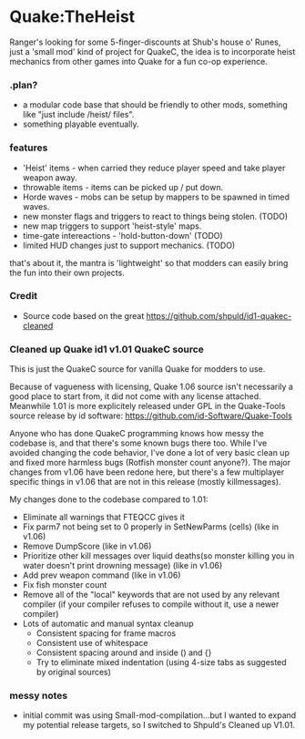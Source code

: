 # Quake:TheHeist
Ranger's looking for some 5-finger-discounts at Shub's house o' Runes,
just a 'small mod' kind of project for QuakeC, the idea is to incorporate heist mechanics from other games into Quake for a fun co-op experience.

### .plan?
+ a modular code base that should be friendly to other mods, something like "just include /heist/ files".
+ something playable eventually.

### features
+ 'Heist' items - when carried they reduce player speed and take player weapon away.
+ throwable items - items can be picked up / put down.
+ Horde waves - mobs can be setup by mappers to be spawned in timed waves.
+ new monster flags and triggers to react to things being stolen. (TODO)
+ new map triggers to support 'heist-style' maps.
+ time-gate intereactions - 'hold-button-down' (TODO)
+ limited HUD changes just to support mechanics. (TODO)

that's about it, the mantra is 'lightweight' so that modders can easily bring the fun into their own projects.

### Credit
+ Source code based on the great https://github.com/shpuld/id1-quakec-cleaned

### Cleaned up Quake id1 v1.01 QuakeC source

This is just the QuakeC source for vanilla Quake for modders to use.

Because of vagueness with licensing, Quake 1.06 source isn't necessarily a good place to start from, it did not come with any license attached. Meanwhile 1.01 is more explicitely released under GPL in the Quake-Tools source release by id software: https://github.com/id-Software/Quake-Tools

Anyone who has done QuakeC programming knows how messy the codebase is, and that there's some known bugs there too. While I've avoided changing the code behavior, I've done a lot of very basic clean up and fixed more harmless bugs (Rotfish monster count anyone?). The major changes from v1.06 have been redone here, but there's a few multiplayer specific things in v1.06 that are not in this release (mostly killmessages). 

My changes done to the codebase compared to 1.01:
- Eliminate all warnings that FTEQCC gives it
- Fix parm7 not being set to 0 properly in SetNewParms (cells) (like in v1.06)
- Remove DumpScore (like in v1.06)
- Prioritize other kill messages over liquid deaths(so monster killing you in water doesn't print drowning message) (like in v1.06)
- Add prev weapon command (like in v1.06)
- Fix fish monster count
- Remove all of the "local" keywords that are not used by any relevant compiler (if your compiler refuses to compile without it, use a newer compiler)
- Lots of automatic and manual syntax cleanup
  - Consistent spacing for frame macros
  - Consistent use of whitespace
  - Consistent spacing around and inside () and {}
  - Try to eliminate mixed indentation (using 4-size tabs as suggested by original sources)


### messy notes
+ initial commit was using Small-mod-compilation...but I wanted to expand my potential release targets, so I switched to Shpuld's Cleaned up V1.01.

